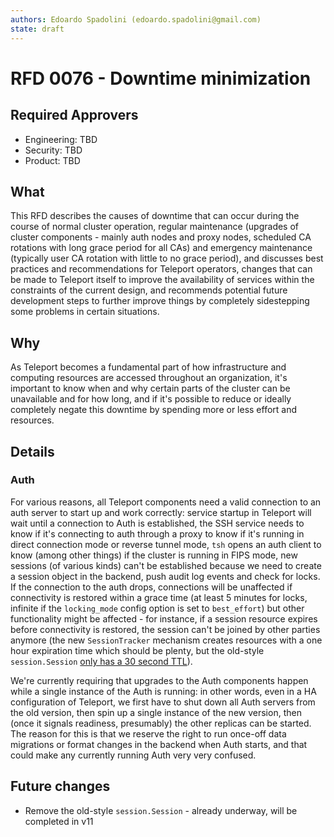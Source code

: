 ```yaml
---
authors: Edoardo Spadolini (edoardo.spadolini@gmail.com)
state: draft
---
```


# RFD 0076 - Downtime minimization

## Required Approvers
* Engineering: TBD
* Security: TBD
* Product: TBD

## What

This RFD describes the causes of downtime that can occur during the course of normal cluster operation, regular maintenance (upgrades of cluster components - mainly auth nodes and proxy nodes, scheduled CA rotations with long grace period for all CAs) and emergency maintenance (typically user CA rotation with little to no grace period), and discusses best practices and recommendations for Teleport operators, changes that can be made to Teleport itself to improve the availability of services within the constraints of the current design, and recommends potential future development steps to further improve things by completely sidestepping some problems in certain situations.

## Why

As Teleport becomes a fundamental part of how infrastructure and computing resources are accessed throughout an organization, it's important to know when and why certain parts of the cluster can be unavailable and for how long, and if it's possible to reduce or ideally completely negate this downtime by spending more or less effort and resources.

## Details

### Auth

For various reasons, all Teleport components need a valid connection to an auth server to start up and work correctly: service startup in Teleport will wait until a connection to Auth is established, the SSH service needs to know if it's connecting to auth through a proxy to know if it's running in direct connection mode or reverse tunnel mode, `tsh` opens an auth client to know (among other things) if the cluster is running in FIPS mode, new sessions (of various kinds) can't be established because we need to create a session object in the backend, push audit log events and check for locks. If the connection to the auth drops, connections will be unaffected if connectivity is restored within a grace time (at least 5 minutes for locks, infinite if the `locking_mode` config option is set to `best_effort`) but other functionality might be affected - for instance, if a session resource expires before connectivity is restored, the session can't be joined by other parties anymore (the new `SessionTracker` mechanism creates resources with a one hour expiration time which should be plenty, but the old-style `session.Session` [only has a 30 second TTL](#remove-old-session)).

We're currently requiring that upgrades to the Auth components happen while a single instance of the Auth is running: in other words, even in a HA configuration of Teleport, we first have to shut down all Auth servers from the old version, then spin up a single instance of the new version, then (once it signals readiness, presumably) the other replicas can be started. The reason for this is that we reserve the right to run once-off data migrations or format changes in the backend when Auth starts, and that could make any currently running Auth very very confused.

## Future changes

* <a name="remove-old-session"></a> Remove the old-style `session.Session` - already underway, will be completed in v11
